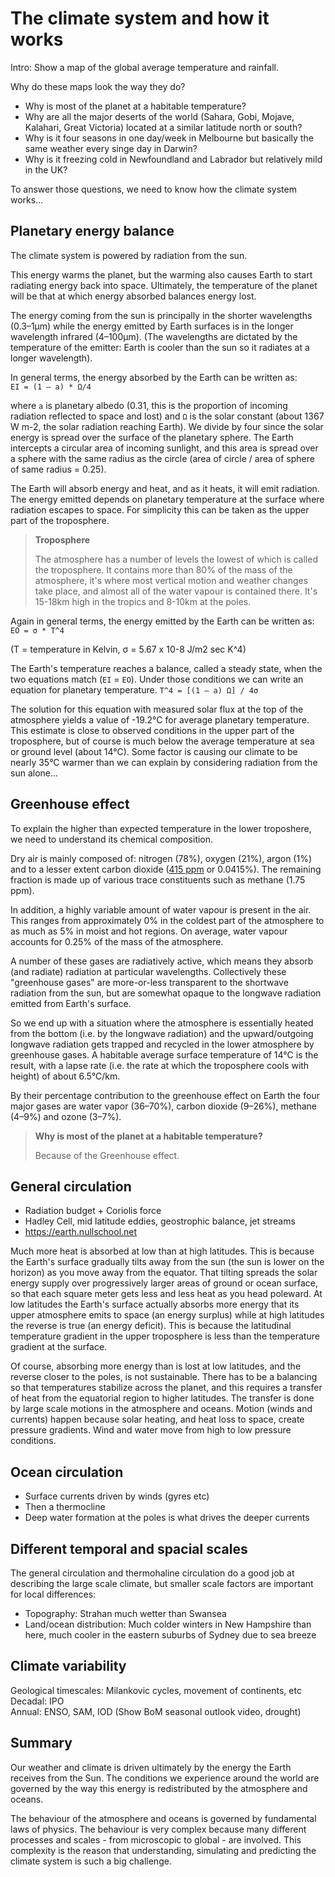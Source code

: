 # The climate system and how it works

Intro: Show a map of the global average temperature and rainfall.

Why do these maps look the way they do?
- Why is most of the planet at a habitable temperature?
- Why are all the major deserts of the world (Sahara, Gobi, Mojave, Kalahari, Great Victoria)
  located at a similar latitude north or south? 
- Why is it four seasons in one day/week in Melbourne
  but basically the same weather every singe day in Darwin?
- Why is it freezing cold in Newfoundland and Labrador but relatively mild in the UK?

To answer those questions, we need to know how the climate system works...

## Planetary energy balance

The climate system is powered by radiation from the sun.

This energy warms the planet, but the warming also causes Earth to start radiating energy back into space.
Ultimately, the temperature of the planet will be that at which energy absorbed balances energy lost.

The energy coming from the sun is principally in the shorter wavelengths (0.3–1µm)
while the energy emitted by Earth surfaces is in the longer wavelength infrared (4–100µm).
(The wavelengths are dictated by the temperature of the emitter:
Earth is cooler than the sun so it radiates at a longer wavelength).

In general terms, the energy absorbed by the Earth can be written as:  
`EI = (1 – a) * Ω/4`

where `a` is planetary albedo (0.31, this is the proportion of incoming radiation reflected to space and lost) and
`Ω` is the solar constant (about 1367 W m-2, the solar radiation reaching Earth).
We divide by four since the solar energy is spread over the surface of the planetary sphere.
The Earth intercepts a circular area of incoming sunlight,
and this area is spread over a sphere with the same radius as the circle
(area of circle / area of sphere of same radius = 0.25).

The Earth will absorb energy and heat, and as it heats, it will emit radiation.
The energy emitted depends on planetary temperature at the surface where radiation escapes to space.
For simplicity this can be taken as the upper part of the troposphere.

> **Troposphere**
>
> The atmosphere has a number of levels 
> the lowest of which is called the troposphere.
> It contains more than 80% of the mass of the atmosphere,
> it's where most vertical motion and weather changes take place,
> and almost all of the water vapour is contained there.
> It's 15-18km high in the tropics and 8-10km at the poles.

Again in general terms, the energy emitted by the Earth can be written as:  
`EO = σ * T^4`

(T = temperature in Kelvin, σ = 5.67 x 10-8 J/m2 sec K^4)

The Earth's temperature reaches a balance, called a steady state, when the two equations match (`EI` = `EO`).
Under those conditions we can write an equation for planetary temperature.
`T^4 = [(1 – a) Ω] / 4σ` 

The solution for this equation with measured solar flux at the top of the atmosphere
yields a value of -19.2°C for average planetary temperature.
This estimate is close to observed conditions in the upper part of the troposphere,
but of course is much below the average temperature at sea or ground level (about 14°C).
Some factor is causing our climate to be nearly 35°C warmer than we can explain by considering
radiation from the sun alone...


## Greenhouse effect

To explain the higher than expected temperature in the lower troposhere, 
we need to understand its chemical composition.

Dry air is mainly composed of: nitrogen (78%), oxygen (21%),
argon (1%) and to a lesser extent carbon dioxide ([415 ppm](https://www.co2.earth/) or 0.0415%).
The remaining fraction is made up of various trace constituents such as methane (1.75 ppm).

In addition, a highly variable amount of water vapour is present in the air.
This ranges from approximately 0% in the coldest part of the atmosphere to as much as 5% in moist and hot regions.
On average, water vapour accounts for 0.25% of the mass of the atmosphere.

A number of these gases are radiatively active, which means they absorb (and radiate) radiation at particular wavelengths.
Collectively these "greenhouse gases" are more-or-less transparent to the shortwave radiation from the sun,
but are somewhat opaque to the longwave radiation emitted from Earth's surface.

So we end up with a situation where the atmosphere is essentially heated from the bottom (i.e. by the longwave radiation)
and the upward/outgoing longwave radiation gets trapped and recycled in the lower atmosphere by greenhouse gases.
A habitable average surface temperature of 14°C is the result,
with a lapse rate (i.e. the rate at which the troposphere cools with height) of about 6.5°C/km.

By their percentage contribution to the greenhouse effect on Earth the four major gases are
water vapor (36–70%), carbon dioxide (9–26%), methane (4–9%) and ozone (3–7%).

> **Why is most of the planet at a habitable temperature?**
>
> Because of the Greenhouse effect.


## General circulation

- Radiation budget + Coriolis force
- Hadley Cell, mid latitude eddies, geostrophic balance, jet streams
- https://earth.nullschool.net

Much more heat is absorbed at low than at high latitudes.
This is because the Earth's surface gradually tilts away from the sun (the sun is lower on the horizon)
as you move away from the equator.
That tilting spreads the solar energy supply over progressively larger areas of ground or ocean surface,
so that each square meter gets less and less heat as you head poleward.
At low latitudes the Earth's surface actually absorbs more energy that its upper atmosphere emits to space
(an energy surplus) while at high latitudes the reverse is true (an energy deficit).
This is because the latitudinal temperature gradient in the upper troposphere is less than the
temperature gradient at the surface.

Of course, absorbing more energy than is lost at low latitudes, and the reverse closer to the poles, is not sustainable.
There has to be a balancing so that temperatures stabilize across the planet,
and this requires a transfer of heat from the equatorial region to higher latitudes.
The transfer is done by large scale motions in the atmosphere and oceans.
Motion (winds and currents) happen because solar heating, and heat loss to space, create pressure gradients.
Wind and water move from high to low pressure conditions.


## Ocean circulation

- Surface currents driven by winds (gyres etc)
- Then a thermocline 
- Deep water formation at the poles is what drives the deeper currents


## Different temporal and spacial scales

The general circulation and thermohaline circulation do a good job at describing the large scale climate,
but smaller scale factors are important for local differences:
- Topography: Strahan much wetter than Swansea
- Land/ocean distribution: Much colder winters in New Hampshire than here, much cooler in the eastern suburbs of Sydney due to sea breeze


## Climate variability

Geological timescales: Milankovic cycles, movement of continents, etc  
Decadal: IPO  
Annual: ENSO, SAM, IOD (Show BoM seasonal outlook video, drought)  


## Summary

Our weather and climate is driven ultimately by the energy the Earth receives from the Sun.
The conditions we experience around the world are governed by the way this energy
is redistributed by the atmosphere and oceans.

The behaviour of the atmosphere and oceans is governed by fundamental laws of physics.
The behaviour is very complex because many different processes and scales - from microscopic to global - are involved.
This complexity is the reason that understanding, simulating and predicting the climate system is such a big challenge.
